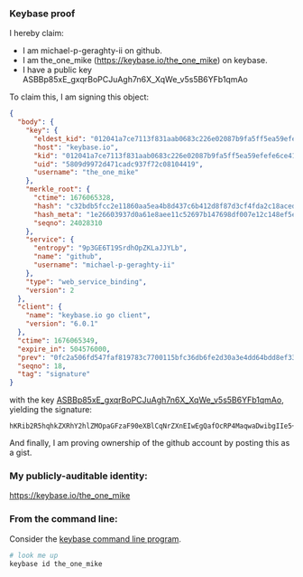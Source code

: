 ### Keybase proof

I hereby claim:

  * I am michael-p-geraghty-ii on github.
  * I am the_one_mike (https://keybase.io/the_one_mike) on keybase.
  * I have a public key ASBBp85xE_gxqrBoPCJuAgh7n6X_XqWe_v5s5B6YFb1qmAo

To claim this, I am signing this object:

```json
{
  "body": {
    "key": {
      "eldest_kid": "012041a7ce7113f831aab0683c226e02087b9fa5ff5ea59efefe6ce41e9815bd6a980a",
      "host": "keybase.io",
      "kid": "012041a7ce7113f831aab0683c226e02087b9fa5ff5ea59efefe6ce41e9815bd6a980a",
      "uid": "5809d9972d471cadc937f72c08104419",
      "username": "the_one_mike"
    },
    "merkle_root": {
      "ctime": 1676065328,
      "hash": "c32bdb5fcc2e11860aa5ea4b8d437c6b412d8f87d3cf4fda2c18acedf2f1c4d40400b229069dbad2506149ef61c30d7e1c507e9a5e83a0d9a59a54c7d442108a",
      "hash_meta": "1e26603937d0a61e8aee11c52697b147698df007e12c148ef5e977f1987c032f",
      "seqno": 24028310
    },
    "service": {
      "entropy": "9p3GE6T19SrdhOpZKLaJJYLb",
      "name": "github",
      "username": "michael-p-geraghty-ii"
    },
    "type": "web_service_binding",
    "version": 2
  },
  "client": {
    "name": "keybase.io go client",
    "version": "6.0.1"
  },
  "ctime": 1676065349,
  "expire_in": 504576000,
  "prev": "0fc2a506fd547faf819783c7700115bfc36db6fe2d30a3e4dd64bdd8ef33ca6c",
  "seqno": 18,
  "tag": "signature"
}
```

with the key [ASBBp85xE_gxqrBoPCJuAgh7n6X_XqWe_v5s5B6YFb1qmAo](https://keybase.io/the_one_mike), yielding the signature:

```
hKRib2R5hqhkZXRhY2hlZMOpaGFzaF90eXBlCqNrZXnEIwEgQafOcRP4MaqwaDwibgIIe5+l/16lnv7+bOQemBW9apgKp3BheWxvYWTESpcCEsQgD8KlBv1Uf6+Bl4PHcAEVv8Nttv4tMKPk3WS92O8zymzEIODpvmGVLn9/BtMs/KNJBh0Zwkffr62z7di4vLFcfaf4AgHCo3NpZ8RACIe/VOqgikDYsFmGITclkt/89gyMGCZ+eAki4LjQoeSFA4AnHJTuiGFiNcd9aYWbuGPYSo9pm7cLY6DCaLgfC6hzaWdfdHlwZSCkaGFzaIKkdHlwZQildmFsdWXEIAwotC2F5eHbpdGu7cmtDnj6NxWpbULG490cG4/cOO5oo3RhZ80CAqd2ZXJzaW9uAQ==

```

And finally, I am proving ownership of the github account by posting this as a gist.

### My publicly-auditable identity:

https://keybase.io/the_one_mike

### From the command line:

Consider the [keybase command line program](https://keybase.io/download).

```bash
# look me up
keybase id the_one_mike
```
